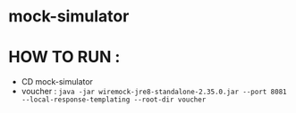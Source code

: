 # mock-simulator

# HOW TO RUN :
 * CD mock-simulator
 * voucher : `java -jar wiremock-jre8-standalone-2.35.0.jar --port 8081 --local-response-templating --root-dir voucher`